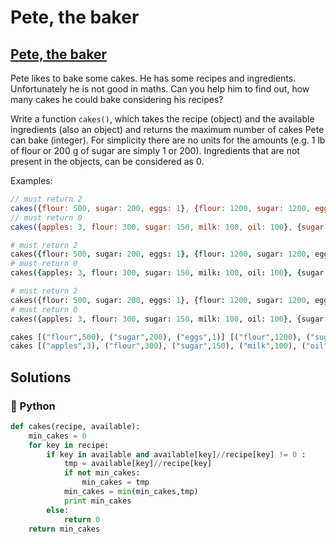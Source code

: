 # Pete, the baker

## [Pete, the baker](https://www.codewars.com/kata/525c65e51bf619685c000059)

Pete likes to bake some cakes. He has some recipes and ingredients. Unfortunately he is not good in maths. Can you help him to find out, how many cakes he could bake considering his recipes?

Write a function `cakes()`, which takes the recipe \(object\) and the available ingredients \(also an object\) and returns the maximum number of cakes Pete can bake \(integer\). For simplicity there are no units for the amounts \(e.g. 1 lb of flour or 200 g of sugar are simply 1 or 200\). Ingredients that are not present in the objects, can be considered as 0.

Examples:

```javascript
// must return 2
cakes({flour: 500, sugar: 200, eggs: 1}, {flour: 1200, sugar: 1200, eggs: 5, milk: 200}); 
// must return 0
cakes({apples: 3, flour: 300, sugar: 150, milk: 100, oil: 100}, {sugar: 500, flour: 2000, milk: 2000});
```

```coffeescript
# must return 2
cakes({flour: 500, sugar: 200, eggs: 1}, {flour: 1200, sugar: 1200, eggs: 5, milk: 200}) 
# must return 0
cakes({apples: 3, flour: 300, sugar: 150, milk: 100, oil: 100}, {sugar: 500, flour: 2000, milk: 2000})
```

```python
# must return 2
cakes({flour: 500, sugar: 200, eggs: 1}, {flour: 1200, sugar: 1200, eggs: 5, milk: 200})
# must return 0
cakes({apples: 3, flour: 300, sugar: 150, milk: 100, oil: 100}, {sugar: 500, flour: 2000, milk: 2000})
```

```haskell
cakes [("flour",500), ("sugar",200), ("eggs",1)] [("flour",1200), ("sugar",1200), ("eggs",5), ("milk",200)]  `shouldBe` 2
cakes [("apples",3), ("flour",300), ("sugar",150), ("milk",100), ("oil",100)] [("sugar",500), ("flour",2000), ("milk",2000)] `shouldBe` 0
```

## Solutions

### 🐍 Python

```python
def cakes(recipe, available):
    min_cakes = 0
    for key in recipe:
        if key in available and available[key]//recipe[key] != 0 :
            tmp = available[key]//recipe[key]
            if not min_cakes:
                min_cakes = tmp
            min_cakes = min(min_cakes,tmp)
            print min_cakes
        else:
            return 0
    return min_cakes
```

